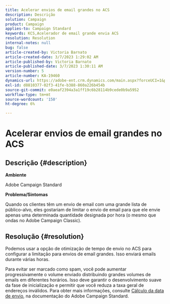 ```yaml
---
title: Acelerar envios de email grandes no ACS
description: Descrição
solution: Campaign
product: Campaign
applies-to: Campaign Standard
keywords: KCS,Acelerador de email grande envia ACS
resolution: Resolution
internal-notes: null
bug: false
article-created-by: Victoria Barnato
article-created-date: 3/7/2023 1:29:02 AM
article-published-by: Victoria Barnato
article-published-date: 3/7/2023 1:30:11 AM
version-number: 5
article-number: KA-19460
dynamics-url: https://adobe-ent.crm.dynamics.com/main.aspx?forceUCI=1&pagetype=entityrecord&etn=knowledgearticle&id=08e1ee6a-87bc-ed11-83ff-6045bd006b3d
exl-id: d8810377-02f3-41fe-b388-860a226b454b
source-git-commit: e0aeaf2394a3a1ff19c6b28114b9cede0b9a5952
workflow-type: tm+mt
source-wordcount: '150'
ht-degree: 6%

---
```


# Acelerar envios de email grandes no ACS

## Descrição {#description}


<b>Ambiente</b>

Adobe Campaign Standard

<b>Problema/Sintomas</b>

Quando os clientes têm um envio de email com uma grande lista de público-alvo, eles gostariam de limitar o envio de email para que ele envie apenas uma determinada quantidade designada por hora (o mesmo que ondas no Adobe Campaign Classic).


## Resolução {#resolution}


Podemos usar a opção de otimização de tempo de envio no ACS para configurar a limitação para envios de email grandes. Isso enviará emails durante várias horas.

Para evitar ser marcado como spam, você pode aumentar progressivamente o volume enviado distribuindo grandes volumes de emails em diferentes horários. Isso deve garantir o desenvolvimento suave da fase de inicialização e permitir que você reduza a taxa geral de endereços inválidos. Para obter mais informações, consulte [Cálculo da data de envio](https://experienceleague.adobe.com/docs/campaign-standard/using/testing-and-sending/scheduling-messages/computing-the-sending-date.html), na documentação do Adobe Campaign Standard.
